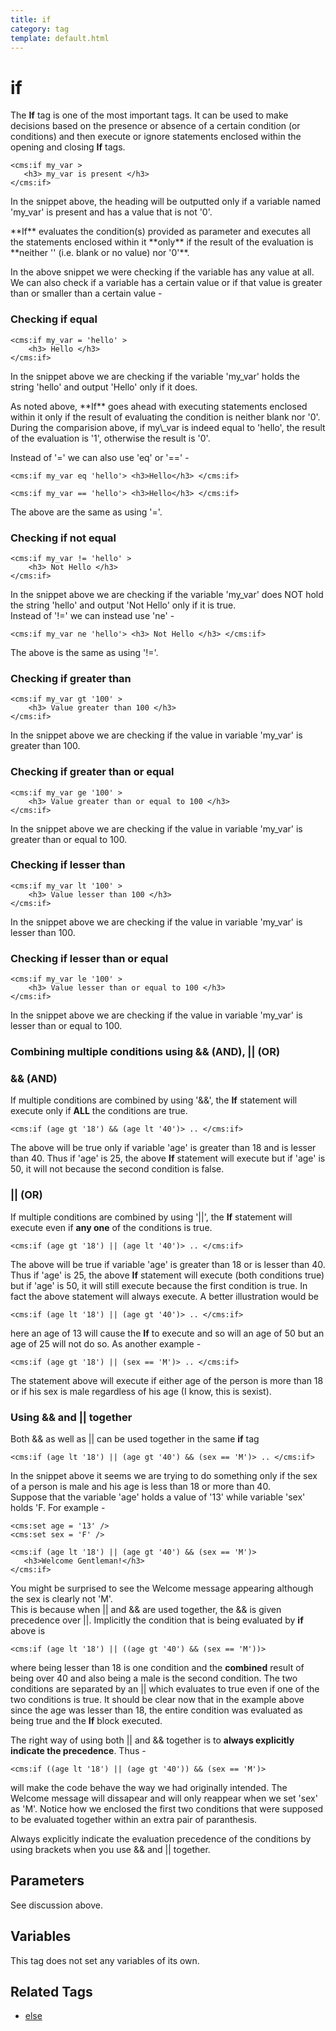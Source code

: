 ```yaml
---
title: if
category: tag
template: default.html
---
```


# if

The **If** tag is one of the most important tags. It can be used to make decisions based on the presence or absence of a certain condition (or conditions) and then execute or ignore statements enclosed within the opening and closing **If** tags.

```
<cms:if my_var >
   <h3> my_var is present </h3>
</cms:if>
```

In the snippet above, the heading will be outputted only if a variable named 'my\_var' is present and has a value that is not '0'.

<p class="notice">**If** evaluates the condition(s) provided as parameter and executes all the statements enclosed within it **only** if the result of the evaluation is **neither '' (i.e. blank or no value) nor '0'**.</p>

In the above snippet we were checking if the variable has any value at all. We can also check if a variable has a certain value or if that value is greater than or smaller than a certain value -

### Checking if equal

```
<cms:if my_var = 'hello' >
    <h3> Hello </h3>
</cms:if>
```

In the snippet above we are checking if the variable 'my\_var' holds the string 'hello' and output 'Hello' only if it does.

<p class="notice">As noted above, **If** goes ahead with executing statements enclosed within it only if the result of evaluating the condition is neither blank nor '0'. During the comparision above, if my\_var is indeed equal to 'hello', the result of the evaluation is '1', otherwise the result is '0'.</p>

Instead of '=' we can also use 'eq' or '==' -

```
<cms:if my_var eq 'hello'> <h3>Hello</h3> </cms:if>
```

```
<cms:if my_var == 'hello'> <h3>Hello</h3> </cms:if>
```

The above are the same as using '='.

### Checking if not equal

```
<cms:if my_var != 'hello' >
    <h3> Not Hello </h3>
</cms:if>
```

In the snippet above we are checking if the variable 'my\_var' does NOT hold the string 'hello' and output 'Not Hello' only if it is true.<br/>
Instead of '!=' we can instead use 'ne' -

```
<cms:if my_var ne 'hello'> <h3> Not Hello </h3> </cms:if>
```

The above is the same as using '!='.

### Checking if greater than

```
<cms:if my_var gt '100' >
    <h3> Value greater than 100 </h3>
</cms:if>
```

In the snippet above we are checking if the value in variable 'my\_var' is greater than 100\.

### Checking if greater than or equal

```
<cms:if my_var ge '100' >
    <h3> Value greater than or equal to 100 </h3>
</cms:if>
```

In the snippet above we are checking if the value in variable 'my\_var' is greater than or equal to 100\.

### Checking if lesser than

```
<cms:if my_var lt '100' >
    <h3> Value lesser than 100 </h3>
</cms:if>
```

In the snippet above we are checking if the value in variable 'my\_var' is lesser than 100\.

### Checking if lesser than or equal

```
<cms:if my_var le '100' >
    <h3> Value lesser than or equal to 100 </h3>
</cms:if>
```

In the snippet above we are checking if the value in variable 'my\_var' is lesser than or equal to 100\.

### Combining multiple conditions using && (AND), || (OR)

### && (AND)

If multiple conditions are combined by using '&&', the **If** statement will execute only if **ALL** the conditions are true.

```
<cms:if (age gt '18') && (age lt '40')> .. </cms:if>
```

The above will be true only if variable 'age' is greater than 18 and is lesser than 40\. Thus if 'age' is 25, the above **If** statement will execute but if 'age' is 50, it will not because the second condition is false.

### || (OR)

If multiple conditions are combined by using '||', the **If** statement will execute even if **any one** of the conditions is true.

```
<cms:if (age gt '18') || (age lt '40')> .. </cms:if>
```

The above will be true if variable 'age' is greater than 18 or is lesser than 40\. Thus if 'age' is 25, the above **If** statement will execute (both conditions true) but if 'age' is 50, it will still execute because the first condition is true. In fact the above statement will always execute. A better illustration would be

```
<cms:if (age lt '18') || (age gt '40')> .. </cms:if>
```

here an age of 13 will cause the **If** to execute and so will an age of 50 but an age of 25 will not do so. As another example -

```
<cms:if (age gt '18') || (sex == 'M')> .. </cms:if>
```

The statement above will execute if either age of the person is more than 18 or if his sex is male regardless of his age (I know, this is sexist).

### Using && and || together

Both && as well as || can be used together in the same **if** tag

```
<cms:if (age lt '18') || (age gt '40') && (sex == 'M')> .. </cms:if>
```

In the snippet above it seems we are trying to do something only if the sex of a person is male and his age is less than 18 or more than 40\.<br/>
Suppose that the variable 'age' holds a value of '13' while variable 'sex' holds 'F. For example -

```
<cms:set age = '13' />
<cms:set sex = 'F' />

<cms:if (age lt '18') || (age gt '40') && (sex == 'M')>
   <h3>Welcome Gentleman!</h3>
</cms:if>
```

You might be surprised to see the Welcome message appearing although the sex is clearly not 'M'.<br/>
This is because when || and && are used together, the && is given precedence over ||. Implicitly the condition that is being evaluated by **if** above is

```
<cms:if (age lt '18') || ((age gt '40') && (sex == 'M'))>
```

where being lesser than 18 is one condition and the **combined** result of being over 40 and also being a male is the second condition. The two conditions are separated by an || which evaluates to true even if one of the two conditions is true. It should be clear now that in the example above since the age was lesser than 18, the entire condition was evaluated as being true and the **If** block executed.

The right way of using both || and && together is to **always explicitly indicate the precedence**. Thus -

```
<cms:if ((age lt '18') || (age gt '40')) && (sex == 'M')>
```

will make the code behave the way we had originally intended. The Welcome message will dissapear and will only reappear when we set 'sex' as 'M'. Notice how we enclosed the first two conditions that were supposed to be evaluated together within an extra pair of paranthesis.

<p class="error">Always explicitly indicate the evaluation precedence of the conditions by using brackets when you use && and || together.</p>

## Parameters

See discussion above.

## Variables

This tag does not set any variables of its own.

## Related Tags

*   [else](../else.html)
